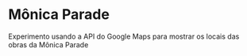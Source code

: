 # Mônica Parade

Experimento usando a API do Google Maps para mostrar os locais das obras da Mônica Parade